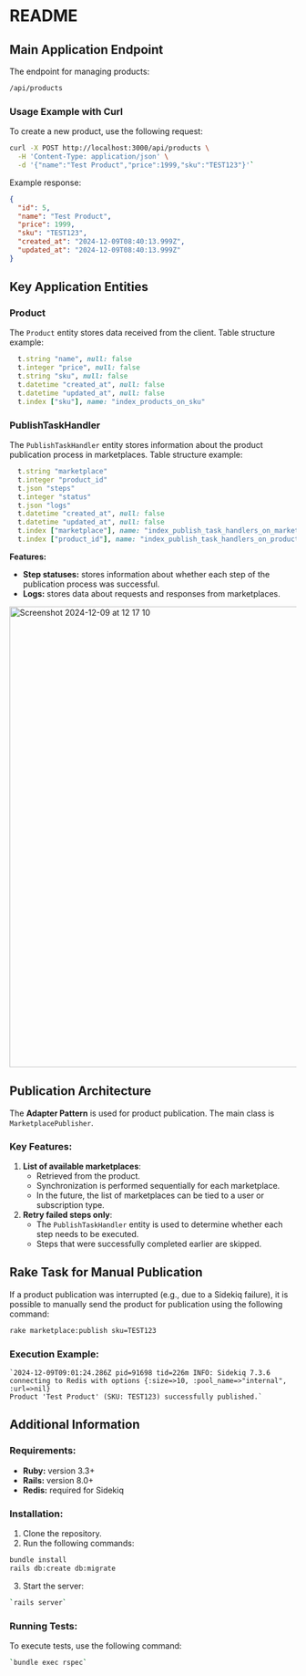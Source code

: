 
# README

## Main Application Endpoint

The endpoint for managing products:

```bash
/api/products
``` 

### Usage Example with Curl

To create a new product, use the following request:

```bash
curl -X POST http://localhost:3000/api/products \
  -H 'Content-Type: application/json' \
  -d '{"name":"Test Product","price":1999,"sku":"TEST123"}'` 
```
Example response:

```json
{
  "id": 5,
  "name": "Test Product",
  "price": 1999,
  "sku": "TEST123",
  "created_at": "2024-12-09T08:40:13.999Z",
  "updated_at": "2024-12-09T08:40:13.999Z"
}
```

## Key Application Entities

### **Product**

The `Product` entity stores data received from the client. Table structure example:

```ruby
  t.string "name", null: false
  t.integer "price", null: false
  t.string "sku", null: false
  t.datetime "created_at", null: false
  t.datetime "updated_at", null: false
  t.index ["sku"], name: "index_products_on_sku"
```
### **PublishTaskHandler**

The `PublishTaskHandler` entity stores information about the product publication process in marketplaces. Table structure example:

```ruby
  t.string "marketplace"
  t.integer "product_id"
  t.json "steps"
  t.integer "status"
  t.json "logs"
  t.datetime "created_at", null: false
  t.datetime "updated_at", null: false
  t.index ["marketplace"], name: "index_publish_task_handlers_on_marketplace"
  t.index ["product_id"], name: "index_publish_task_handlers_on_product_id"
```

**Features:**

-   **Step statuses:** stores information about whether each step of the publication process was successful.
-   **Logs:** stores data about requests and responses from marketplaces.

<img width="808" alt="Screenshot 2024-12-09 at 12 17 10" src="https://github.com/user-attachments/assets/ce5c1e9b-8213-46ef-a678-8f9c4d13ee6b">


## Publication Architecture

The **Adapter Pattern** is used for product publication. The main class is `MarketplacePublisher`.

### Key Features:

1.  **List of available marketplaces**:
    -   Retrieved from the product.
    -   Synchronization is performed sequentially for each marketplace.
    -   In the future, the list of marketplaces can be tied to a user or subscription type.
2.  **Retry failed steps only**:
    -   The `PublishTaskHandler` entity is used to determine whether each step needs to be executed.
    -   Steps that were successfully completed earlier are skipped.

## Rake Task for Manual Publication

If a product publication was interrupted (e.g., due to a Sidekiq failure), it is possible to manually send the product for publication using the following command:

```bash
rake marketplace:publish sku=TEST123 
```

### Execution Example:

```text
`2024-12-09T09:01:24.286Z pid=91698 tid=226m INFO: Sidekiq 7.3.6 connecting to Redis with options {:size=>10, :pool_name=>"internal", :url=>nil}
Product 'Test Product' (SKU: TEST123) successfully published.` 
```

## Additional Information

### Requirements:

-   **Ruby:** version 3.3+
-   **Rails:** version 8.0+
-   **Redis:** required for Sidekiq

### Installation:

1.  Clone the repository.
2.  Run the following commands:

```bash
bundle install
rails db:create db:migrate
```

3.  Start the server:

```bash
`rails server` 
```
### Running Tests:

To execute tests, use the following command:

```bash
`bundle exec rspec` 
```
